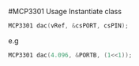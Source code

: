 #MCP3301 Usage
Instantiate class
```C++
MCP3301 dac(vRef, &csPORT, csPIN);
```
e.g
```C++
MCP3301 dac(4.096, &PORTB, (1<<1));
```
